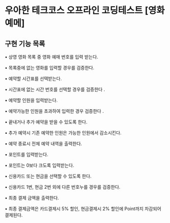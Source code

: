 # 우아한 테크코스 오프라인 코딩테스트 [영화 예메] 
## 구현 기능 목록 
• 상영 영화 목록 중 영화 예매 번호를 입력 받는다.

• 목록중에 없는 영화를 입력할 경우를 검증한다.

• 예약할 시간표를 선택받는다. 

• 시간표에 없는 시간 번호를 선택할 경우를 검증한다 . 

• 예약할 인원을 입력받는다. 

• 예약가능한 인원을 초과하여 입력한 경우 검증한다 .

• 끝내거나 추가 예약을 받을 수 있도록 한다. 

• 추가 예약시 기존 예약한 인원은 가능한 인원에서 감소시킨다.

• 예약 종료시 전체 예약 내역을 출력한다.

• 포인트를 입력받는다. 

• 포인트는 0보다 크도록 입력받는다. 

• 신용카드 또는 현금을 선택할 수 있도록 한다.

• 신용카드 1번, 현금 2번 외에 다른 번호누를 경우를 검증한다.

• 최종 결제 금액을 출력한다.

• 최종 결제금액은 카드결제시 5% 할인, 현금결제시 2% 할인에 Point까지 차감되어 결제된다.
